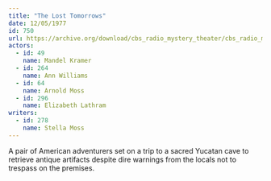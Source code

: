 ```yaml
---
title: "The Lost Tomorrows"
date: 12/05/1977
id: 750
url: https://archive.org/download/cbs_radio_mystery_theater/cbs_radio_mystery_theater-0701-0750.zip/cbs_radio_mystery_theater-0701-0750%2Fcbsrmt_0750_the_lost_tomorrows.mp3
actors:  
  - id: 49
    name: Mandel Kramer  
  - id: 264
    name: Ann Williams  
  - id: 64
    name: Arnold Moss  
  - id: 296
    name: Elizabeth Lathram
writers:  
  - id: 278
    name: Stella Moss
---
```

A pair of American adventurers set on a trip to a sacred Yucatan cave to retrieve antique artifacts despite dire warnings from the locals not to trespass on the premises.